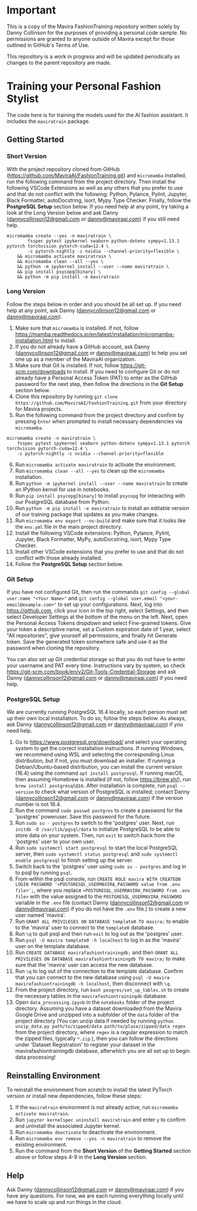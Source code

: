 # Important
This is a copy of the Mavira FashionTraining repository written solely by Danny Collinson for the purposes of providing a personal code sample. No permissions are granted to anyone outside of Mavira except for those outlined in GitHub's Terms of Use.

This repository is a work in progress and will be updated periodically as changes to the parent repository are made.


# Training your Personal Fashion Stylist

The code here is for training the models used for the AI fashion assistant. It includes the `maviratrain` package.

## Getting Started

### Short Version
With the project repository cloned from GitHub (https://github.com/MaviraAI/FashionTraining.git) and `micromamba` installed, run the following command from the project directory. Then install the following VSCode Extensions as well as any others that you prefer to use and that do not conflict with the following: Python, Pylance, Pylint, Jupyter, Black Formatter, autoDocstring, isort, Mypy Type Checker. Finally, follow the __PostgreSQL Setup__ section below. If you need help at any point, try taking a look at the Long Version below and ask Danny (dannycollinson12@gmail.com or danny@maviraai.com) if you still need help.
```
micromamba create --yes -n maviratrain \
        fsspec pytest ipykernel seaborn python-dotenv sympy=1.13.1 pytorch torchvision pytorch-cuda=12.4 \
        -c pytorch-nightly -c nvidia --channel-priority=flexible \
    && micromamba activate maviratrain \
    && micromamba clean --all --yes \
    && python -m ipykernel install --user --name maviratrain \
    && pip install psycopg[binary] \
    && python -m pip install -e maviratrain
```


### Long Version
Follow the steps below in order and you should be all set up. If you need help at any point, ask Danny (dannycollinson12@gmail.com or danny@maviraai.com).
1. Make sure that `micromamba` is installed. If not, follow https://mamba.readthedocs.io/en/latest/installation/micromamba-installation.html to install.
2. If you do not already have a GitHub account, ask Danny (dannycollinson12@gmail.com or danny@maviraai.com) to help you set one up as a member of the MaviraAI organization.
3. Make sure that Git is installed. If not, follow https://git-scm.com/downloads to install. If you need to configure Git or do not already have a Personal Access Token (PAT) to enter as the GitHub password for the next step, then follow the directions in the __Git Setup__ section below.
4. Clone this repository by running `git clone https://github.com/MaviraAI/FashionTraining.git` from your directory for Mavira projects.
5. Run the following command from the project directory and confirm by pressing `Enter` when prompted to install necessary dependencies via `micromamba`.
```
micromamba create -n maviratrain \
    fsspec pytest ipykernel seaborn python-dotenv sympy=1.13.1 pytorch torchvision pytorch-cuda=12.4 \
    -c pytorch-nightly -c nvidia --channel-priority=flexible
```
6. Run `micromamba activate maviratrain` to activate the environment.
7. Run `micromamba clean --all --yes` to clean up the `micromamba` installation.
8. Run `python -m ipykernel install --user --name maviratrain` to create an IPython kernel for use in notebooks.
9. Run `pip install psycopg[binary]` to install `psycopg` for interacting with our PostgreSQL database from Python.
10. Run `python -m pip install -e maviratrain` to install an editable version of our training package that updates as you make changes.
11. Run `micromamba env export --no-build` and make sure that it looks like the `env.yml` file in the main project directory.
12. Install the following VSCode extensions: Python, Pylance, Pylint, Jupyter, Black Formatter, MyPy, autoDocstring, isort, Mypy Type Checker.
13. Install other VSCode extensions that you prefer to use and that do not conflict with those already installed.
14. Follow the __PostgreSQL Setup__ section below.


### Git Setup
If you have not configured Git, then run the commands `git config --global user.name "<Your Name>"` and `git config --global user.email "<your-email@example.com>"` to set up your configurations. Next, log into https://github.com, click your icon in the top right, select Settings, and then select Developer Settings at the bottom of the menu on the left. Next, open the Personal Access Tokens dropdown and select Fine-grained tokens. Give your token a descriptive name, set a Custom expiration date of 1 year, select "All repositories", give yourself all permissions, and finally hit Generate token. Save the generated token somewhere safe and use it as the password when cloning the repository.

You can also set up Git credential storage so that you do not have to enter your username and PAT every time. Instructions vary by system, so check https://git-scm.com/book/en/v2/Git-Tools-Credential-Storage and ask Danny (dannycollinson12@gmail.com or danny@maviraai.com) if you need help.


### PostgreSQL Setup
We are currently running PostgreSQL 16.4 locally, so each person must set up their own local installation. To do so, follow the steps below. As always, ask Danny (dannycollinson12@gmail.com or danny@maviraai.com) if you need help.
1. Go to https://www.postgresql.org/download/ and select your operating system to get the correct installation instructions. If running Windows, we recommend using WSL and selecting the corresponding Linux distribution, but if not, you must download an installer. If running a Debian/Ubuntu-based distribution, you can install the current version (16.4) using the command `apt install postgresql`. If running macOS, then assuming Homebrew is installed (if not, follow https://brew.sh/), run `brew install postgresql@16`. After installation is complete, run `psql --version` to check what version of PostgreSQL is installed; contact Danny (dannycollinson12@gmail.com or danny@maviraai.com) if the version number is not 16.4.
2. Run the command `sudo passwd postgres` to create a password for the 'postgres' poweruser. Save this password for the future.
3. Run `sudo su - postgres` to switch to the 'postgres' user. Next, run `initdb -D /var/lib/pgsql/data` to initialize PostgreSQL to be able to store data on your system. Then, run `exit` to switch back from the 'postgres' user to your own user.
4. Run `sudo systemctl start postgresql` to start the local PostgreSQL server, then `sudo systemctl status postgresql` and `sudo systemctl enable postgresql` to finish setting up the server.
5. Switch back to the 'postgres' user using `sudo su - postgres` and log in to psql by running `psql`.
6. From within the psql console, run `CREATE ROLE mavira WITH CREATEDB LOGIN PASSWORD '<POSTGRESQL_USERMAVIRA_PASSWORD value from .env file>';`, where you replace `<POSTGRESQL_USERMAVIRA_PASSWORD from .env file>` with the value assigned to the `POSTGRESQL_USERMAVIRA_PASSWORD` variable in the `.env` file (contact Danny (dannycollinson12@gmail.com or danny@maviraai.com) if you do not have the `.env` file.) to create a new user named 'mavira'.
7. Run `GRANT ALL PRIVILEGES ON DATABASE template0 TO mavira;` to enable to the 'mavira' user to connect to the `template0` database.
8. Run `\q` to quit psql and then run `exit` to log out as the 'postgres' user.
9. Run `psql -U mavira template0 -h localhost` to log in as the 'mavira' user on the template database.
10. Run `CREATE DATABASE mavirafashiontrainingdb;` and then `GRANT ALL PRIVILEGES ON DATABASE mavirafashiontrainingdb TO mavira;` to make sure that the 'mavira' user can access the new database.
11. Run `\q` to log out of the connection to the template database. Confirm that you can connect to the new database using `psql -U mavira mavirafashiontrainingdb -h localhost`, then disconnect with `\q`.
12. From the project directory, run `bash posgres/set_up_tables.sh` to create the necessary tables in the `mavirafashiontrainingdb` database.
13. Open `data_processing.ipynb` in the `notebooks` folder of the project directory. Assuming you have a dataset downloaded from the Mavira Google Drive and unzipped into a subfolder of the `data` folder of the project directory (You can unzip data if needed by running `python unzip_data.py path/to/zipped/data path/to/place/zipped/data regex` from the project directory, where `regex` is a regular expression to match the zipped files, typically `*.zip`.), then you can follow the directions under 'Dataset Registration' to register your dataset in the mavirafashiontrainingdb database, afterwhich you are all set up to begin data processing!


## Reinstalling Environment
To reinstall the environment from scratch to install the latest PyTorch version or install new dependencies, follow these steps:
1. If the `maviratrain` environment is not already active, run `micromamba activate maviratrain`.
2. Run `jupyter kernelspec uninstall maviratrain` and enter `y` to confirm and uninstall the associated Jupyter kernel.
3. Run `micromamba deactivate` to deactivate the environment.
4. Run `micromamba env remove --yes -n maviratrain` to remove the existing environment.
5. Run the command from the __Short Version__ of the __Getting Started__ section above or follow steps 4-9 in the __Long Version__ section.


## Help
Ask Danny (dannycollinson12@gmail.com or danny@maviraai.com) if you have any questions.
For now, we are each running everything locally until we have to scale up and run things in the cloud.
